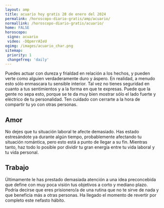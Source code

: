```yaml
---
layout: amp
title: acuario hoy gratis 28 de enero del 2024 
permalink: /horoscopo-diario-gratis/amp/acuario/
normallink: /horoscopo-diario-gratis/acuario/
home: FALSE
horoscopo:
 signo: acuario
 video: -DQpmrrAIeU
ogimg: /images/acuario_char.png
sitemap:
 priority: 1
 changefreq: 'daily'
---
```



Puedes actuar con dureza y frialdad en relación a los hechos, y pueden verte como alguien verdaderamente duro y áspero. En realidad, a menudo esto sólo enmascara tu sensible interior. Tal vez no tienes seguridad en cuanto a tus sentimientos y a la forma en que te expresas. Puede que la gente no sepa esto, porque se te da muy bien mostrar sólo el lado fuerte y eléctrico de tu personalidad. Ten cuidado con cerrarte a la hora de compartir tu yo con otras personas.

## Amor

No dejes que tu situación laboral te afecte demasiado. Has estado estresándote ya durante algún tiempo, probablemente afectando tu situación romántica, pero esto está a punto de llegar a su fin. Mientras tanto, haz todo lo posible por dividir tu gran energía entre tu vida laboral y tu vida personal.

## Trabajo

Últimamente le has prestado demasiada atención a una idea preconcebida que define con muy poca visión tus objetivos a corto y mediano plazo. Podría decirse que eres prisionero/a de una rutina que no te sirve de nada y que beneficia más a otras personas. Ha llegado el momento de revertir por completo este nefasto hábito.